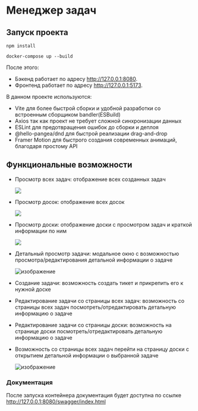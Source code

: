 # Менеджер задач

## Запуск проекта

```npm install```

```docker-compose up --build```

После этого: 
- Бэкенд работает по адресу http://127.0.0.1:8080.
- Фронтенд работает по адресу http://127.0.0.1:5173.

В данном проекте используются:

- Vite для более быстрой сборки и удобной разработки со встроенным сборщиком bandler(ESBuild)
- Axios так как проект не требует сложной синхронизации данных
- ESLint для предотвращения ошибок до сборки и деплоя
- @hello-pangea/dnd для быстрой реализации drag-and-drop
- Framer Motion для быстрого создания современных анимаций, благодаря простому API

## Функциональные возможности

 -  Просмотр всех задач: отображение всех созданных задач

    ![](https://github.com/user-attachments/assets/bb45ced0-4b4b-46ac-88c3-b25c6bffccda)

 -  Просмотр досок:  отображение всех досок

    ![](https://github.com/user-attachments/assets/05ea1db6-484e-42b1-b021-16df626e0ca2)

 -  Просмотр доски: отображение доски с просмотром задач и краткой информации по ним

    ![](https://github.com/user-attachments/assets/b81605b3-439f-4af1-9487-fffc95341c64)

 -  Детальный просмотр задачи: модальное окно с возможностью просмотра/редактирования детальной информации о задаче

    ![изображение](https://github.com/user-attachments/assets/4d7eda15-622b-4db5-b0d7-b441edbd2606)

 -  Создание задачи: возможность создать тикет и прикрепить его к нужной доске
 -  Редактирование задачи со страницы всех задач: возможность со страницы всех задач посмотреть/отредактировать детальную информацию о задаче
 -  Редактирование задачи со страницы доски: возможность на странице доски посмотреть/отредактировать детальную информацию о задаче
 -  Возможность со страницы всех задач перейти на страницу доски с открытием детальной информации о выбранной задаче

    ![изображение](https://github.com/user-attachments/assets/3df33d8f-a430-4f5e-8e35-40078e12df67)
    

### Документация

После запуска контейнера документация будет доступна по ссылке http://127.0.0.1:8080/swagger/index.html
